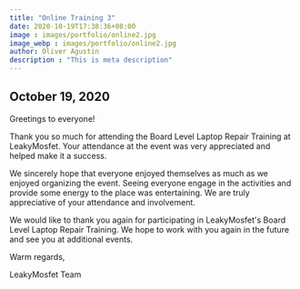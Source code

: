 ```yaml
---
title: "Online Training 3"
date: 2020-10-19T17:38:36+08:00
image : images/portfolio/online2.jpg
image_webp : images/portfolio/online2.jpg
author: Oliver Agustin
description : "This is meta description"
---
```


## October 19, 2020
Greetings to everyone!

Thank you so much for attending the Board Level Laptop Repair Training at LeakyMosfet. Your attendance at the event was very appreciated and helped make it a success.

We sincerely hope that everyone enjoyed themselves as much as we enjoyed organizing the event. Seeing everyone engage in the activities and provide some energy to the place was entertaining. We are truly appreciative of your attendance and involvement.

We would like to thank you again for participating in LeakyMosfet's Board Level Laptop Repair Training. We hope to work with you again in the future and see you at additional events.

Warm regards,

LeakyMosfet Team

